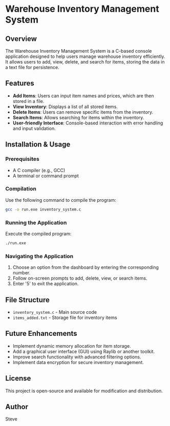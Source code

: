 # Warehouse Inventory Management System

## Overview
The Warehouse Inventory Management System is a C-based console application designed to help users manage warehouse inventory efficiently. It allows users to add, view, delete, and search for items, storing the data in a text file for persistence.

## Features
- **Add Items**: Users can input item names and prices, which are then stored in a file.
- **View Inventory**: Displays a list of all stored items.
- **Delete Items**: Users can remove specific items from the inventory.
- **Search Items**: Allows searching for items within the inventory.
- **User-friendly Interface**: Console-based interaction with error handling and input validation.

## Installation & Usage
### Prerequisites
- A C compiler (e.g., GCC)
- A terminal or command prompt

### Compilation
Use the following command to compile the program:
```sh
gcc -o run.exe inventory_system.c
```

### Running the Application
Execute the compiled program:
```sh
./run.exe
```

### Navigating the Application
1. Choose an option from the dashboard by entering the corresponding number.
2. Follow on-screen prompts to add, delete, view, or search items.
3. Enter '5' to exit the application.

## File Structure
- `inventory_system.c` - Main source code
- `items_added.txt` - Storage file for inventory items

## Future Enhancements
- Implement dynamic memory allocation for item storage.
- Add a graphical user interface (GUI) using Raylib or another toolkit.
- Improve search functionality with advanced filtering options.
- Implement data encryption for secure inventory management.

## License
This project is open-source and available for modification and distribution.

## Author
Steve

